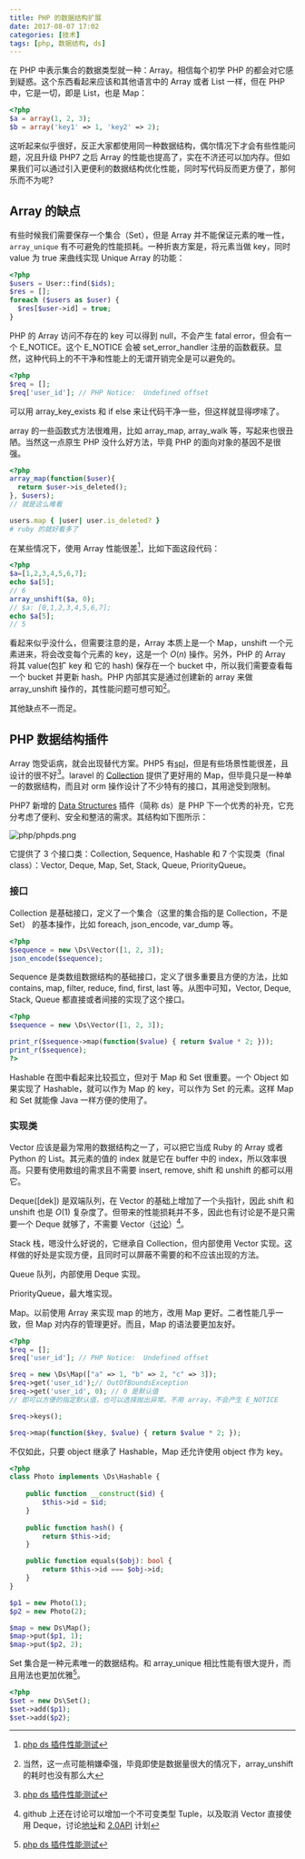 ```yaml
---
title: PHP 的数据结构扩展
date: 2017-08-07 17:02
categories: [技术]
tags: [php, 数据结构, ds]
---
```


在 PHP 中表示集合的数据类型就一种：Array。相信每个初学 PHP 的都会对它感到疑惑。这个东西看起来应该和其他语言中的 Array 或者 List 一样，但在 PHP 中，它是一切，即是 List，也是 Map：

```php
<?php
$a = array(1, 2, 3);
$b = array('key1' => 1, 'key2' => 2);
```

这听起来似乎很好，反正大家都使用同一种数据结构，偶尔情况下才会有些性能问题，况且升级 PHP7 之后 Array 的性能也提高了，实在不济还可以加内存。但如果我们可以通过引入更便利的数据结构优化性能，同时写代码反而更方便了，那何乐而不为呢?

## Array 的缺点

有些时候我们需要保存一个集合（Set），但是 Array 并不能保证元素的唯一性，`array_unique` 有不可避免的性能损耗。一种折衷方案是，将元素当做 key，同时 value 为 true 来曲线实现 Unique Array 的功能：

```php
<?php
$users = User::find($ids);
$res = [];
foreach ($users as $user) {
  $res[$user->id] = true;
}
```

PHP 的 Array 访问不存在的 key 可以得到 null，不会产生 fatal error，但会有一个 E_NOTICE。这个 E_NOTICE 会被 set_error_handler 注册的函数截获。显然，这种代码上的不干净和性能上的无谓开销完全是可以避免的。

```php
<?php
$req = [];
$req['user_id']; // PHP Notice:  Undefined offset
```

可以用 array_key_exists 和 if else 来让代码干净一些，但这样就显得啰嗦了。

array 的一些函数式方法很难用，比如 array_map, array_walk 等，写起来也很丑陋。当然这一点原生 PHP 没什么好方法，毕竟 PHP 的面向对象的基因不是很强。

```php
<?php
array_map(function($user){
  return $user->is_deleted();
}, $users);
// 就是这么难看
```

```ruby
users.map { |user| user.is_deleted? }
# ruby 的就好看多了
```

在某些情况下，使用 Array 性能很差[^1]，比如下面这段代码：

```php
<?php
$a=[1,2,3,4,5,6,7];
echo $a[5];
// 6
array_unshift($a, 0);
// $a: [0,1,2,3,4,5,6,7];
echo $a[5];
// 5
```

看起来似乎没什么，但需要注意的是，Array 本质上是一个 Map，unshift 一个元素进来，将会改变每个元素的 key，这是一个 $O(n)$ 操作。另外，PHP 的 Array 将其 value(包扩 key 和 它的 hash) 保存在一个 bucket 中，所以我们需要查看每一个 bucket 并更新 hash。PHP 内部其实是通过创建新的 array 来做 array_unshift 操作的，其性能问题可想可知[^2]。

其他缺点不一而足。

## PHP 数据结构插件

Array 饱受诟病，就会出现替代方案。PHP5 有[spl](http://php.net/manual/zh/spl.datastructures.php)，但是有些场景性能很差，且设计的很不好[^1]。laravel 的 [Collection](http://d.laravel-china.org/docs/5.4/collections) 提供了更好用的 Map，但毕竟只是一种单一的数据结构，而且对 orm 操作设计了不少特有的接口，其用途受到限制。

PHP7 新增的 [Data Structures](http://php.net/manual/zh/book.ds.php) 插件（简称 ds）是 PHP 下一个优秀的补充，它充分考虑了便利、安全和整洁的需求。其结构如下图所示：

![php/phpds.png](http://wulfric.qiniudn.com/php/phpds.png "php/phpds.png")

它提供了 3 个接口类：Collection, Sequence, Hashable 和 7 个实现类（final class）：Vector, Deque, Map, Set, Stack, Queue, PriorityQueue。

### 接口

Collection 是基础接口，定义了一个集合（这里的集合指的是 Collection，不是 Set） 的基本操作，比如 foreach, json_encode, var_dump 等。

```php
<?php
$sequence = new \Ds\Vector([1, 2, 3]);
json_encode($sequence);
```

Sequence 是类数组数据结构的基础接口，定义了很多重要且方便的方法，比如 contains, map, filter, reduce, find, first, last 等。从图中可知，Vector, Deque, Stack, Queue 都直接或者间接的实现了这个接口。

```php
<?php
$sequence = new \Ds\Vector([1, 2, 3]);

print_r($sequence->map(function($value) { return $value * 2; }));
print_r($sequence);
?>
```

Hashable 在图中看起来比较孤立，但对于 Map 和 Set 很重要。一个 Object 如果实现了 Hashable，就可以作为 Map 的 key，可以作为 Set 的元素。这样 Map 和  Set 就能像 Java 一样方便的使用了。

### 实现类

Vector 应该是最为常用的数据结构之一了，可以把它当成 Ruby 的 Array 或者 Python 的 List。其元素的值的 index 就是它在 buffer 中的 index，所以效率很高。只要有使用数组的需求且不需要 insert, remove, shift 和 unshift 的都可以用它。

Deque([dek]) 是双端队列，在 Vector 的基础上增加了一个头指针，因此 shift 和 unshift 也是 $O(1)$ 复杂度了。但带来的性能损耗并不多，因此也有讨论是不是只需要一个 Deque 就够了，不需要 Vector（[讨论](https://github.com/php-ds/extension/issues/45)）[^3]。

Stack 栈，嗯没什么好说的，它继承自 Collection，但内部使用 Vector 实现。这样做的好处是实现方便，且同时可以屏蔽不需要的和不应该出现的方法。

Queue 队列，内部使用 Deque 实现。

PriorityQueue，最大堆实现。

Map。以前使用 Array 来实现 map 的地方，改用 Map 更好。二者性能几乎一致，但 Map 对内存的管理更好。而且，Map 的语法要更加友好。

```php
<?php
$req = [];
$req['user_id']; // PHP Notice:  Undefined offset

$req = new \Ds\Map(["a" => 1, "b" => 2, "c" => 3]);
$req->get('user_id');// OutOfBoundsException
$req->get('user_id', 0); // 0 是默认值
// 即可以方便的指定默认值，也可以选择抛出异常。不用 array，不会产生 E_NOTICE

$req->keys();

$req->map(function($key, $value) { return $value * 2; });
```

不仅如此，只要 object 继承了 Hashable，Map 还允许使用 object 作为 key。

```php
<?php
class Photo implements \Ds\Hashable {
    
    public function __construct($id) {
        $this->id = $id;
    }
    
    public function hash() {
        return $this->id;
    }

    public function equals($obj): bool {
        return $this->id === $obj->id;
    }
}

$p1 = new Photo(1);
$p2 = new Photo(2);

$map = new Ds\Map();
$map->put($p1, 1);
$map->put($p2, 2);
```

Set 集合是一种元素唯一的数据结构。和 array_unique 相比性能有很大提升，而且用法也更加优雅[^1]。

```php
<?php
$set = new Ds\Set();
$set->add($p1);
$set->add($p2);
```

[^1]: [php ds 插件性能测试](https://medium.com/@rtheunissen/efficient-data-structures-for-php-7-9dda7af674cd)
[^2]: 当然，这一点可能稍嫌牵强，毕竟即使是数据量很大的情况下，array_unshift 的耗时也没有那么大
[^3]: github 上还在讨论可以增加一个不可变类型 Tuple，以及取消 Vector 直接使用 Deque，讨论[地址](https://github.com/php-ds/extension/issues/52)和 [2.0API](https://github.com/php-ds/extension/issues/90) 计划